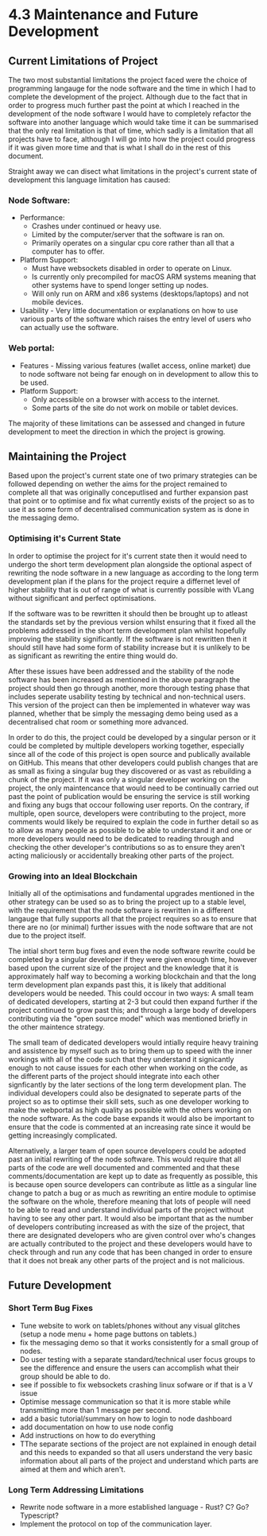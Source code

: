 # 4.3 Maintenance and Future Development

## Current Limitations of Project

The two most substantial limitations the project faced were the choice of programming langauge for the node software and the time in which I had to complete the development of the project. Although due to the fact that in order to progress much further past the point at which I reached in the development of the node software I would have to completely refactor the software into another language which would take time it can be summarised that the only real limitation is that of time, which sadly is a limitation that all projects have to face, although I will go into how the project could progress if it was given more time and that is what I shall do in the rest of this document.

Straight away we can disect what limitations in the project's current state of development this language limitation has caused:

### Node Software:

* Performance:&#x20;
  * Crashes under continued or heavy use.
  * Limited by the computer/server that the software is ran on.
  * Primarily operates on a singular cpu core rather than all that a computer has to offer.&#x20;
* Platform Support:
  * Must have websockets disabled in order to operate on Linux.
  * Is currently only precompiled for macOS ARM systems meaning that other systems have to spend longer setting up nodes.
  * Will only run on ARM and x86 systems (desktops/laptops) and not mobile devices.
* Usability - Very little documentation or explanations on how to use various parts of the software which raises the entry level of users who can actually use the software.&#x20;

### Web portal:

* Features - Missing various features (wallet access, online market) due to node software not being far enough on in development to allow this to be used.
* Platform Support:
  * Only accessible on a browser with access to the internet.
  * Some parts of the site do not work on mobile or tablet devices.

The majority of these limitations can be assessed and changed in future development to meet the direction in which the project is growing.



## Maintaining the Project

Based upon the project's current state one of two primary strategies can be followed depending on wether the aims for the project remained to complete all that was originally conceputlised and further expansion past that point or to optimise and fix what currently exists of the project so as to use it as some form of decentralised communication system as is done in the messaging demo.

### Optimising it's Current State

In order to optimise the project for it's current state then it would need to undergo the short term development plan alongside the optional aspect of rewriting the node software in a new language as according to the long term development plan if the plans for the project require a differnet level of higher stability that is out of range of what is currently possible with VLang without significant and perfect optimisations.&#x20;

If the software was to be rewritten it should then be brought up to atleast the standards set by the previous version whilst ensuring that it fixed all the problems addressed in the short term development plan whilst hopefully improving the stability significantly. If the software is not rewritten then it should still have had some form of stability increase but it is unlikely to be as significant as rewriting the entire thing would do.

After these issues have been addressed and the stability of the node software has been increased as mentioned in the above paragraph the project should then go through another, more thorough testing phase that includes seperate usability testing by technical and non-technical users. This version of the project can then be implemented in whatever way was planned, whether that be simply the messaging demo being used as a decentralised chat room or something more advanced.

In order to do this, the project could be developed by a singular person or it could be completed by multiple developers working together, especially since all of the code of this project is open source and publically available on GitHub. This means that other developers could publish changes that are as small as fixing a singular bug they discovered or as vast as rebuilding a chunk of the project. If it was only a singular developer working on the project, the only maintencance that would need to be continually carried out past the point of publication would be ensuring the service is still working and fixing any bugs that occour following user reports. On the contrary, if multiple, open source, developers were contributing to the project, more comments would likely be required to explain the code in further detail so as to allow as many people as possible to be able to understand it and one or more developers would need to be dedicated to reading through and checking the other developer's contributions so as to ensure they aren't acting maliciously or accidentally breaking other parts of the project.&#x20;

### Growing into an Ideal Blockchain

Initially all of the optimisations and fundamental upgrades mentioned in the other strategy can be used so as to bring the project up to a stable level, with the requirement that the node software is rewritten in a different langauge that fully supports all that the project requires so as to ensure that there are no (or minimal) further issues with the node software that are not due to the project itself.

The intial short term bug fixes and even the node software rewrite could be completed by a singular developer if they were given enough time, however based upon the current size of the project and the knowledge that it is approximately half way to becoming a working blockchain and that the long term development plan expands past this, it is likely that additional developers would be needed. This could occour in two ways: A small team of dedicated developers, starting at 2-3 but could then expand further if the project continued to grow past this; and through a large body of developers contributing via the "open source model" which was mentioned briefly in the other maintence strategy.

The small team of dedicated developers would intially require heavy training and assistence by myself such as to bring them up to speed with the inner workings with all of the code such that they understand it signicantly enough to not cause issues for each other when working on the code, as the different parts of the project should integrate into each other signficantly by the later sections of the long term development plan. The individual developers could also be designated to seperate parts of the project so as to optimse their skill sets, such as one developer working to make the webportal as high quality as possible with the others working on the node software. As the code base expands it would also be important to ensure that the code is commented at an increasing rate since it would be getting increasingly complicated.

Alternatively, a larger team of open source developers could be adopted past an initial rewriting of the node software. This would require that all parts of the code are well documented and commented and that these comments/documentation are kept up to date as frequently as possible, this is because open source developers can contribute as little as a singular line change to patch a bug or as much as rewriting an entire module to optimise the software on the whole, therefore meaning that lots of people will need to be able to read and understand individual parts of the project without having to see any other part. It would also be important that as the number of developers contributing increased as with the size of the project, that there are designated developers who are given control over who's changes are actually contributed to the project and these developers would have to check through and run any code that has been changed in order to ensure that it does not break any other parts of the project and is not malicious.



## Future Development&#x20;

### Short Term Bug Fixes

* Tune website to work on tablets/phones without any visual glitches (setup a node menu + home page buttons on tablets.)
* fix the messaging demo so that it works consistently for a small group of nodes.
* Do user testing with a separate standard/technical user focus groups to see the difference and ensure the users can accomplish what their group should be able to do.
* see if possible to fix websockets crashing linux sofware or if that is a V issue
* Optimise message communication so that it is more stable while transmitting more than 1 message per second.
* add a basic tutorial/summary on how to login to node dashboard
* add documentation on how to use node config
* Add instructions on how to do everything
* TThe separate sections of the project are not explained in enough detail and this needs to expanded so that all users understand the very basic information about all parts of the project and understand which parts are aimed at them and which aren't.



### Long Term Addressing Limitations

* Rewrite node software in a more established language - Rust? C? Go? Typescript?
* Implement the protocol on top of the communication layer.
